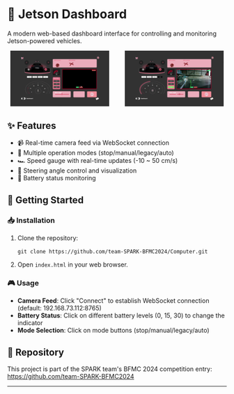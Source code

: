 # 🚗 Jetson Dashboard

A modern web-based dashboard interface for controlling and monitoring Jetson-powered vehicles.

<div align="center">
  <img src="https://github.com/team-SPARK-BFMC2024/Computer/raw/main/Jetson%20Dashboard.jpg" width="45%" alt="Jetson Dashboard"/>
  &nbsp; &nbsp; &nbsp; &nbsp;
  <img src="https://github.com/team-SPARK-BFMC2024/Computer/raw/main/Jetson%20Dashboard%20Start.jpg" width="45%" alt="Jetson Dashboard Start"/></div>

## ✨ Features

- 📹 Real-time camera feed via WebSocket connection
- 🔄 Multiple operation modes (stop/manual/legacy/auto)
- 🏎️ Speed gauge with real-time updates (-10 ~ 50 cm/s)
- 🎯 Steering angle control and visualization
- 🔋 Battery status monitoring

## 🚀 Getting Started

### 📥 Installation

1. Clone the repository:
   ```
   git clone https://github.com/team-SPARK-BFMC2024/Computer.git
   ```

2. Open `index.html` in your web browser.

### 🎮 Usage

- **Camera Feed**: Click "Connect" to establish WebSocket connection (default: 192.168.73.112:8765)
- **Battery Status**: Click on different battery levels (0, 15, 30) to change the indicator
- **Mode Selection**: Click on mode buttons (stop/manual/legacy/auto)

## 🔗 Repository

This project is part of the SPARK team's BFMC 2024 competition entry:
https://github.com/team-SPARK-BFMC2024

---
